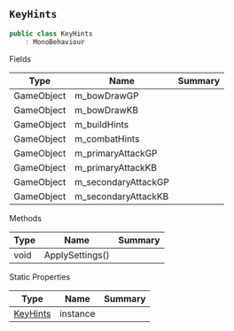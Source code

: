 ## `KeyHints`

```csharp
public class KeyHints
    : MonoBehaviour

```

Fields

| Type | Name | Summary | 
| --- | --- | --- | 
| GameObject | m_bowDrawGP |  | 
| GameObject | m_bowDrawKB |  | 
| GameObject | m_buildHints |  | 
| GameObject | m_combatHints |  | 
| GameObject | m_primaryAttackGP |  | 
| GameObject | m_primaryAttackKB |  | 
| GameObject | m_secondaryAttackGP |  | 
| GameObject | m_secondaryAttackKB |  | 


Methods

| Type | Name | Summary | 
| --- | --- | --- | 
| void | ApplySettings() |  | 


Static Properties

| Type | Name | Summary | 
| --- | --- | --- | 
| [KeyHints](./KeyHints.md) | instance |  | 


